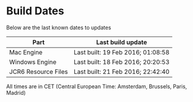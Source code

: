 # Build Dates

Below are the last known dates to updates

Part | Last build update
-----|-----
Mac Engine | Last built: 19 Feb 2016; 01:08:58
Windows Engine | Last built: 18 Feb 2016; 20:20:53
JCR6 Resource Files | Last built: 21 Feb 2016; 22:42:40
All times are in CET (Central European Time: Amsterdam, Brussels, Paris, Madrid)




